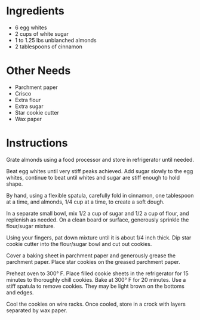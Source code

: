 # Ingredients
- 6 egg whites
- 2 cups of white sugar
- 1 to 1.25 lbs unblanched almonds
- 2 tablespoons of cinnamon

# Other Needs
- Parchment paper
- Crisco
- Extra flour
- Extra sugar
- Star cookie cutter
- Wax paper

# Instructions

Grate almonds using a food processor and store in refrigerator until needed.

Beat egg whites until very stiff peaks achieved. Add sugar slowly to the egg whites, continue to beat until whites and sugar are stiff enough to hold shape.

By hand, using a flexible spatula, carefully fold in cinnamon, one tablespoon at a time, and almonds, 1/4 cup at a time, to create a soft dough.

In a separate small bowl, mix 1/2 a cup of sugar and 1/2 a cup of flour, and replenish as needed. On a clean board or surface, generously sprinkle the flour/sugar mixture.

Using your fingers, pat down mixture until it is about 1/4 inch thick. Dip star cookie cutter into the flour/sugar bowl and cut out cookies.

Cover a baking sheet in parchment paper and generously grease the parchment paper. Place star cookies on the greased parchment paper.

Preheat oven to 300° F. Place filled cookie sheets in the refrigerator for 15 minutes to thoroughly chill cookies. Bake at 300° F for 20 minutes. Use a stiff spatula to remove cookies. They may be light brown on the bottoms and edges.

Cool the cookies on wire racks. Once cooled, store in a crock with layers separated by wax paper.
